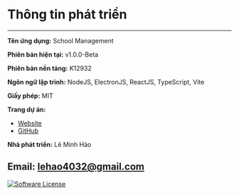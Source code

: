 # Thông tin phát triển
---
**Tên ứng dụng:** School Management

**Phiên bản hiện tại:** v1.0.0-Beta

**Phiên bản nền tảng:** K12932

**Ngôn ngữ lập trình:** NodeJS, ElectronJS, ReactJS, TypeScript, Vite

**Giấy phép:** MIT

**Trang dự án:** 
 - [Website](https://xkjack.github.io/projects/SchoolManagement/)
 - [GitHub](https://github.io/xkjack/SchoolManagement)

**Nhà phát triển:** Lê Minh Hảo

**Email:** [lehao4032@gmail.com](mailto:lehao4032@gmail.com)
---
[![Software License](https://img.shields.io/badge/license-MIT-brightgreen.svg?style=flat-square)]()

